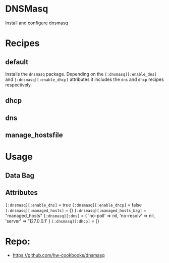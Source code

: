 # DNSMasq

Install and configure dnsmasq

# Recipes

## default
Installs the `dnsmasq` package. Depending on the `[:dnsmasq][:enable_dns]` and `[:dnsmasq][:enable_dhcp]` attributes it includes the `dns` and `dhcp` recipes respectively.

## dhcp

## dns

## manage_hostsfile

# Usage

## Data Bag

## Attributes

`[:dnsmasq][:enable_dns]` = true
`[:dnsmasq][:enable_dhcp]` = false
`[:dnsmasq][:managed_hosts]` = {}
`[:dnsmasq][:managed_hosts_bag]` = "managed_hosts"
`[:dnsmasq][:dns]` = {
  'no-poll' => nil,
  'no-resolv' => nil,
  'server' => '127.0.0.1'
}
`[:dnsmasq][:dhcp]` = {}

# Repo:

* https://github.com/hw-cookbooks/dnsmasq
